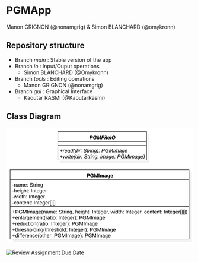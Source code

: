 # PGMApp

Manon GRIGNON (@nonamgrig) & Simon BLANCHARD (@omykronn)

## Repository structure

- Branch _main_ : Stable version of the app
- Branch _io_ : Input/Ouput operations
  - Simon BLANCHARD (@Omykronn)
- Branch _tools_ : Editing operations
  - Manon GRIGNON (@nonamgrig)
- Branch _gui_ : Graphical Interface
  - Kaoutar RASMI (@KaoutarRasmi)

## Class Diagram

![Class Diagram](/ClassDiagram.svg)

[![Review Assignment Due Date](https://classroom.github.com/assets/deadline-readme-button-22041afd0340ce965d47ae6ef1cefeee28c7c493a6346c4f15d667ab976d596c.svg)](https://classroom.github.com/a/KmPqDFhh)
